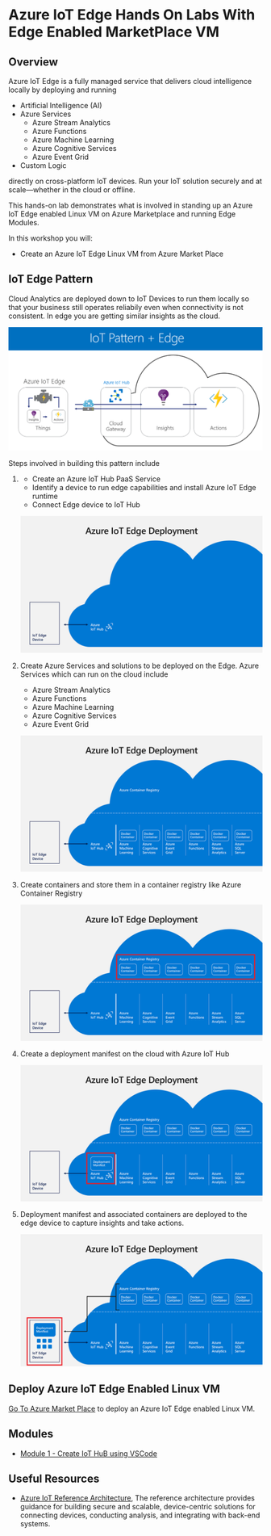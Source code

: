 # Azure IoT Edge Hands On Labs With Edge Enabled MarketPlace VM

## Overview

Azure IoT Edge is a fully managed service that delivers cloud intelligence locally by deploying and running

* Artificial Intelligence (AI)
* Azure Services
  * Azure Stream Analytics
  * Azure Functions
  * Azure Machine Learning
  * Azure Cognitive Services
  * Azure Event Grid
* Custom Logic
  
directly on cross-platform IoT devices. Run your IoT solution securely and at scale—whether in the cloud or offline.

This hands-on lab demonstrates what is involved in standing up an Azure IoT Edge enabled Linux VM on Azure Marketplace and running Edge Modules.

In this workshop you will:

* Create an Azure IoT Edge Linux VM from Azure Market Place

## IoT Edge Pattern

Cloud Analytics are deployed down to IoT Devices to run them locally so that your business still operates reliabily even when connectivity is not consistent. In edge you are getting similar insights as the cloud.

![IoT Edge Pattern](/images/01_cloud_edge_pattern.png)

Steps involved in building this pattern include

1. 
    * Create an Azure IoT Hub PaaS Service
    * Identify a device to run edge capabilities and install Azure IoT Edge runtime
    * Connect Edge device to IoT Hub
  
    ![IoT Edge Pattern](/images/02_iot_hub_managed_edge.png)

2. Create Azure Services and solutions to be deployed on the Edge. Azure Services which can run on the cloud include
    * Azure Stream Analytics
    * Azure Functions
    * Azure Machine Learning
    * Azure Cognitive Services
    * Azure Event Grid

    ![IoT Edge Pattern](/images/03_iot_edge_containers_on_cloud.png)

3. Create containers and store them in a container registry like Azure Container Registry

    ![IoT Edge Pattern](/images/04_iot_edge_container_registry.png)

4. Create a deployment manifest on the cloud with Azure IoT Hub

    ![IoT Edge Pattern](/images/05_iot_hub_deployment_manifest.png)

5. Deployment manifest and associated containers are deployed to the edge device to capture insights and take actions.

    ![IoT Edge Pattern](/images/06_iot_edge_deployment_complete.png)

## Deploy Azure IoT Edge Enabled Linux VM

[Go To Azure Market Place](https://azuremarketplace.microsoft.com/en-us/marketplace/apps/microsoft_iot_edge.iot_edge_vm_ubuntu?tab=Overview) to deploy an Azure IoT Edge enabled Linux VM.

## Modules

* [Module 1 - Create IoT HuB using VSCode](Module1)

## Useful Resources

* [Azure IoT Reference Architecture](http://download.microsoft.com/download/A/4/D/A4DAD253-BC21-41D3-B9D9-87D2AE6F0719/Microsoft_Azure_IoT_Reference_Architecture.pdf
), The reference architecture provides guidance for building secure and scalable, device-centric solutions for connecting devices, conducting analysis, and integrating with back-end systems.
